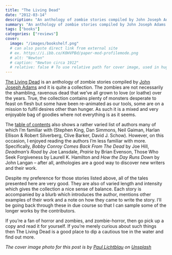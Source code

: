 ```yaml
---
title: "The Living Dead"
date: "2012-03-14"
description: "An anthology of zombie stories compiled by John Joseph Adams."
summary: "An anthology of zombie stories compiled by John Joseph Adams."
tags: ["books"]
categories: ["reviews"]
cover:
  image: "/images/bookshelf.png"
  # can also paste direct link from external site
  # ex. https://i.ibb.co/K0HVPBd/paper-mod-profilemode.png
  # alt: "Newton"
  # caption: "Newton circa 1912"
  # relative: false # To use relative path for cover image, used in hugo Page-bundles
---
```


[The Living Dead](http://www.johnjosephadams.com/the-living-dead/) is an anthology of zombie stories compiled by [John Joseph Adams](http://www.johnjosephadams.com/) and it is quite a collection. The zombies are not necessarily the shambling, ravenous dead that we’ve all grown to love (or loathe) over the years. True, the collection contains plenty of monsters desperate to feast on flesh but some have been re-animated as our tools, some are on a mission to fulfil desires other than hunger. As such it is a mixed and very enjoyable bag of goodies where not everything is as it seems.

The [table of contents](http://www.johnjosephadams.com/2008/04/the-living-dead-table-of-contents/) also shows a rather varied list of authors many of which I’m familiar with (Stephen King, Dan Simmons, Neil Gaiman, Harlan Ellison & Robert Silverberg, Clive Barker, David J. Schow). However, on this occasion, I enjoyed reading the authors I’m less familiar with more. Specifically, *Bobby Conroy Comes Back From The Dead* by Joe Hill, *Deadman’s Road* by Joe Lansdale, *Prairie* by Brian Evenson, Those Who Seek Forgiveness by Laurell K. Hamilton and *How the Day Runs Down* by John Langan – after all, anthologies are a good way to discover new writers and their work.

Despite my preference for those stories listed above, all of the tales presented here are very good. They are also of varied length and intensity which gives the collection a nice sense of balance. Each story is accompanied by a blurb which introduces the author, mentions other examples of their work and a note on how they came to write the story. I’ll be going back through these in due course so that I can sample some of the longer works by the contributors.

If you’re a fan of horror and zombies, and zombie-horror, then go pick up a copy and read it for yourself. If you’re merely curious about such things then The Living Dead is a good place to dip a cautious toe in the water and find out more.

*The cover image photo for this post is by [Paul Lichtblau](https://unsplash.com/@laup?utm_content=creditCopyText&utm_medium=referral&utm_source=unsplash) on [Unsplash](https://unsplash.com/photos/a-book-shelf-filled-with-lots-of-books-dvULgNPJPak?utm_content=creditCopyText&utm_medium=referral&utm_source=unsplash)*
